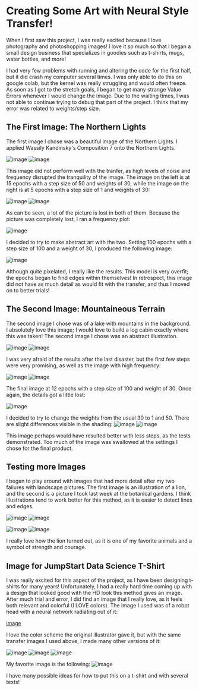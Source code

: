 # Creating Some Art with Neural Style Transfer!
When I first saw this project, I was really excited because I love photography and photoshopping images! I love it so much so that I began a small design business that specializes in goodies such as t-shirts, mugs, water bottles, and more!

I had very few problems with running and altering the code for the first half, but it did crash my computer several times. I was only able to do this on google colab, but the kernel was really struggling and would often freeze. As soon as I got to the stretch goals, I began to get many strange Value Errors whenever I would change the image. Due to the waiting times, I was not able to continue trying to debug that part of the project. I think that my error was related to weights/step size.



## The First Image: The Northern Lights
The first image I chose was a beautiful image of the Northern Lights. I applied Wassily Kandinsky's Composition 7 onto the Northern Lights.

![image](https://user-images.githubusercontent.com/67920563/87855744-4f805600-c8e8-11ea-9de9-cef5c11c28c6.png)
![image](https://user-images.githubusercontent.com/67920563/87858309-fb32a180-c8fa-11ea-96aa-ac2a29c7a5cd.png)

This image did not perform well with the tranfer, as high levels of noise and frequency disrupted the tranquility of the image. The image on the left is at 15 epochs with a step size of 50 and weights of 30, while the image on the right is at 5 epochs with a step size of 1 and weights of 30:

![image](https://user-images.githubusercontent.com/67920563/87858233-6af45c80-c8fa-11ea-9fb9-be5eb5d10b3f.png)
![image](https://user-images.githubusercontent.com/67920563/87858270-b73f9c80-c8fa-11ea-8841-de3ce57e0c71.png)

As can be seen, a lot of the picture is lost in both of them. Because the picture was completely lost, I ran a frequency plot:

![image](https://user-images.githubusercontent.com/67920563/87858400-9e83b680-c8fb-11ea-82a9-d590413f662c.png)

I decided to try to make abstract art with the two. Setting 100 epochs with a step size of 100 and a weight of 30, I produced the following image:

![image](https://user-images.githubusercontent.com/67920563/87858358-49e03b80-c8fb-11ea-9993-1569ae593845.png)

Although quite pixelated, I really like the results. This model is very overfit; the epochs began to find edges within themselves! In retrospect, this image did not have as much detail as would fit with the transfer, and thus I moved on to better trials!

## The Second Image: Mountaineous Terrain
The second image I chose was of a lake with mountains in the background. I absolutely love this image; I would love to build a log cabin exactly where this was taken! The second image I chose was an abstract illustration.

![image](https://user-images.githubusercontent.com/67920563/87857086-f3baca80-c8f1-11ea-8faf-d3ee84e136a0.png)
![image](https://user-images.githubusercontent.com/67920563/87857091-fae1d880-c8f1-11ea-8938-2884ccd5b35c.png)

I was very afraid of the results after the last disaster, but the first few steps were very promising, as well as the image with high frequency:

![image](https://user-images.githubusercontent.com/67920563/87858483-3aadbd80-c8fc-11ea-9828-e87cd1bc9dfa.png)
![image](https://user-images.githubusercontent.com/67920563/87858541-95dfb000-c8fc-11ea-8516-c060241dffa1.png)

The final image at 12 epochs with a step size of 100 and weight of 30. Once again, the details got a little lost:

![image](https://user-images.githubusercontent.com/67920563/87858605-11416180-c8fd-11ea-80a8-684b115be086.png)

I decided to try to change the weights from the usual 30 to 1 and 50. There are slight differences visible in the shading:
![image](https://user-images.githubusercontent.com/67920563/87858620-3a61f200-c8fd-11ea-86dc-c195d8490d1c.png)
![image](https://user-images.githubusercontent.com/67920563/87858637-61202880-c8fd-11ea-9cac-491aea3e2e3f.png)

This image perhaps would have resulted better with less steps, as the tests demonstrated. Too much of the image was swallowed at the settings I chose for the final product.

## Testing more Images
I began to play around with images that had more detail after my two failures with landscape pictures. The first image is an illustration of a lion, and the second is a picture I took last week at the botanical gardens. I think illustrations tend to work better for this method, as it is easier to detect lines and edges.

![image](https://user-images.githubusercontent.com/67920563/87858714-e1df2480-c8fd-11ea-8e67-48c437890acb.png)
![image](https://user-images.githubusercontent.com/67920563/87858717-e60b4200-c8fd-11ea-8d1b-a992da533ef6.png)

![image](https://user-images.githubusercontent.com/67920563/87858720-eefc1380-c8fd-11ea-87ca-56acf2ae4967.png)
![image](https://user-images.githubusercontent.com/67920563/87858726-fa4f3f00-c8fd-11ea-9a36-ed27c29a6458.png)

I really love how the lion turned out, as it is one of my favorite animals and a symbol of strength and courage.

## Image for JumpStart Data Science T-Shirt
I was really excited for this aspect of the project, as I have been designing t-shirts for many years! Unfortunately, I had a really hard time coming up with a design that looked good with the HD look this method gives an image. After much trial and error, I did find an image that I really love, as it feels both relevant and colorful (I LOVE colors). The image I used was of a robot head with a neural network radiating out of it:

[image](https://user-images.githubusercontent.com/67920563/87858895-29b27b80-c8ff-11ea-8bca-49595751b458.png)

I love the color scheme the original illustrator gave it, but with the same transfer images I used above, I made many other versions of it:

![image](https://user-images.githubusercontent.com/67920563/87858937-9594e400-c8ff-11ea-833d-ae6a595a05d3.png)
![image](https://user-images.githubusercontent.com/67920563/87858946-ad6c6800-c8ff-11ea-84c7-a0d6e87c1831.png)
![image](https://user-images.githubusercontent.com/67920563/87858948-b4937600-c8ff-11ea-97ee-e4fec1659260.png)

My favorite image is the following:
![image](https://user-images.githubusercontent.com/67920563/87858967-e0166080-c8ff-11ea-8368-3d807cc5b662.png)

I have many possible ideas for how to put this on a t-shirt and with several texts!
